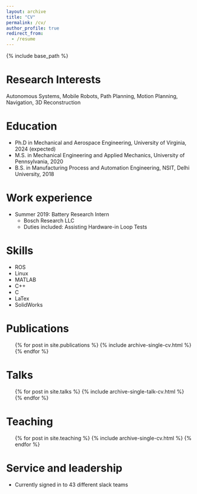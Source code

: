 ```yaml
---
layout: archive
title: "CV"
permalink: /cv/
author_profile: true
redirect_from:
  - /resume
---
```


{% include base_path %}

Research Interests
===
Autonomous Systems, Mobile Robots, Path Planning, Motion Planning, Navigation, 3D Reconstruction

Education
======
* Ph.D in Mechanical and Aerospace Engineering, University of Virginia, 2024 (expected)
* M.S. in Mechanical Engineering and Applied Mechanics, University of Pennsylvania, 2020
* B.S. in Manufacturing Process and Automation Engineering, NSIT, Delhi University, 2018

Work experience
======
* Summer 2019: Battery Research Intern
  * Bosch Research LLC
  * Duties included: Assisting Hardware-in Loop Tests
  
Skills
======
* ROS
* Linux  
* MATLAB
* C++
* C
* LaTex
* SolidWorks

Publications
======
  <ul>{% for post in site.publications %}
    {% include archive-single-cv.html %}
  {% endfor %}</ul>
  
Talks
======
  <ul>{% for post in site.talks %}
    {% include archive-single-talk-cv.html %}
  {% endfor %}</ul>
  
Teaching
======
  <ul>{% for post in site.teaching %}
    {% include archive-single-cv.html %}
  {% endfor %}</ul>
  
Service and leadership
======
* Currently signed in to 43 different slack teams
